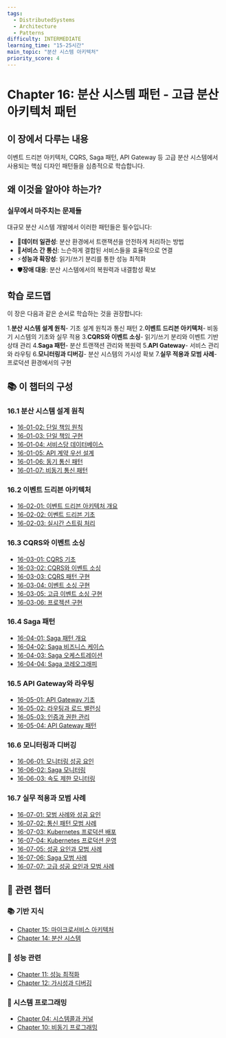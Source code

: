 ```yaml
---
tags:
  - DistributedSystems
  - Architecture
  - Patterns
difficulty: INTERMEDIATE
learning_time: "15-25시간"
main_topic: "분산 시스템 아키텍처"
priority_score: 4
---
```


# Chapter 16: 분산 시스템 패턴 - 고급 분산 아키텍처 패턴

## 이 장에서 다루는 내용

이벤트 드리븐 아키텍처, CQRS, Saga 패턴, API Gateway 등 고급 분산 시스템에서 사용되는 핵심 디자인 패턴들을 심층적으로 학습합니다.

## 왜 이것을 알아야 하는가?

### 실무에서 마주치는 문제들

대규모 분산 시스템 개발에서 이러한 패턴들은 필수입니다:

- 🔄**데이터 일관성**: 분산 환경에서 트랜잭션을 안전하게 처리하는 방법
- 📡**서비스 간 통신**: 느슨하게 결합된 서비스들을 효율적으로 연결
- ⚡**성능과 확장성**: 읽기/쓰기 분리를 통한 성능 최적화
- 🛡️**장애 대응**: 분산 시스템에서의 복원력과 내결함성 확보

## 학습 로드맵

이 장은 다음과 같은 순서로 학습하는 것을 권장합니다:

1.**분산 시스템 설계 원칙**- 기초 설계 원칙과 통신 패턴
2.**이벤트 드리븐 아키텍처**- 비동기 시스템의 기초와 실무 적용
3.**CQRS와 이벤트 소싱**- 읽기/쓰기 분리와 이벤트 기반 상태 관리
4.**Saga 패턴**- 분산 트랜잭션 관리와 복원력
5.**API Gateway**- 서비스 관리와 라우팅
6.**모니터링과 디버깅**- 분산 시스템의 가시성 확보
7.**실무 적용과 모범 사례**- 프로덕션 환경에서의 구현

## 📚 이 챕터의 구성

### 16.1 분산 시스템 설계 원칙

- [16-01-02: 단일 책임 원칙](./16-01-02-single-responsibility-principle.md)
- [16-01-03: 단일 책임 구현](./16-01-03-single-responsibility.md)
- [16-01-04: 서비스당 데이터베이스](./16-01-04-database-per-service.md)
- [16-01-05: API 계약 우선 설계](./16-01-05-api-contract-first.md)
- [16-01-06: 동기 통신 패턴](./16-01-06-synchronous-communication.md)
- [16-01-07: 비동기 통신 패턴](./16-01-07-asynchronous-communication.md)

### 16.2 이벤트 드리븐 아키텍처

- [16-02-01: 이벤트 드리븐 아키텍처 개요](./16-02-01-event-driven-architecture.md)
- [16-02-02: 이벤트 드리븐 기초](./16-02-02-event-driven-fundamentals.md)
- [16-02-03: 실시간 스트림 처리](./16-02-03-real-time-stream-processing.md)

### 16.3 CQRS와 이벤트 소싱

- [16-03-01: CQRS 기초](./16-03-01-cqrs-fundamentals.md)
- [16-03-02: CQRS와 이벤트 소싱](./16-03-02-cqrs-event-sourcing.md)
- [16-03-03: CQRS 패턴 구현](./16-03-03-cqrs-pattern-implementation.md)
- [16-03-04: 이벤트 소싱 구현](./16-03-04-event-sourcing-implementation.md)
- [16-03-05: 고급 이벤트 소싱 구현](./16-03-05-event-sourcing-implementation-advanced.md)
- [16-03-06: 프로젝션 구현](./16-03-06-projection-implementation.md)

### 16.4 Saga 패턴

- [16-04-01: Saga 패턴 개요](./16-04-01-saga-pattern.md)
- [16-04-02: Saga 비즈니스 케이스](./16-04-02-saga-business-case.md)
- [16-04-03: Saga 오케스트레이션](./16-04-03-saga-orchestration.md)
- [16-04-04: Saga 코레오그래피](./16-04-04-saga-choreography.md)

### 16.5 API Gateway와 라우팅

- [16-05-01: API Gateway 기초](./16-05-01-api-gateway-fundamentals.md)
- [16-05-02: 라우팅과 로드 밸런싱](./16-05-02-routing-load-balancing.md)
- [16-05-03: 인증과 권한 관리](./16-05-03-authentication-authorization.md)
- [16-05-04: API Gateway 패턴](./16-05-04-api-gateway-patterns.md)

### 16.6 모니터링과 디버깅

- [16-06-01: 모니터링 성공 요인](./16-06-01-monitoring-success-factors.md)
- [16-06-02: Saga 모니터링](./16-06-02-saga-monitoring.md)
- [16-06-03: 속도 제한 모니터링](./16-06-03-rate-limiting-monitoring.md)

### 16.7 실무 적용과 모범 사례

- [16-07-01: 모범 사례와 성공 요인](./16-07-01-best-practices-success-factors.md)
- [16-07-02: 통신 패턴 모범 사례](./16-07-02-communication-patterns-best-practices.md)
- [16-07-03: Kubernetes 프로덕션 배포](./16-07-03-kubernetes-production-deployment.md)
- [16-07-04: Kubernetes 프로덕션 운영](./16-07-04-kubernetes-production.md)
- [16-07-05: 성공 요인과 모범 사례](./16-07-05-success-factors-best-practices.md)
- [16-07-06: Saga 모범 사례](./16-07-06-saga-best-practices.md)
- [16-07-07: 고급 성공 요인과 모범 사례](./16-07-07-success-factors-best-practices-advanced.md)

## 🔗 관련 챕터

### 📚 기반 지식

- [Chapter 15: 마이크로서비스 아키텍처](../chapter-15-microservices-architecture/index.md)
- [Chapter 14: 분산 시스템](../chapter-14-distributed-systems/index.md)

### 🚀 성능 관련

- [Chapter 11: 성능 최적화](../chapter-11-performance-optimization/index.md)
- [Chapter 12: 가시성과 디버깅](../chapter-12-observability-debugging/index.md)

### 🔧 시스템 프로그래밍

- [Chapter 04: 시스템콜과 커널](../chapter-04-syscall-kernel/index.md)
- [Chapter 10: 비동기 프로그래밍](../chapter-10-async-programming/index.md)
